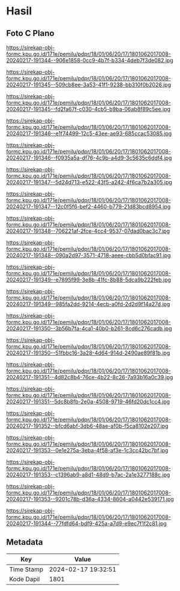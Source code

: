 # Hasil

## Foto C Plano

https://sirekap-obj-formc.kpu.go.id/171e/pemilu/pdpr/18/01/06/20/17/1801062017008-20240217-191344--906e1858-0cc9-4b7f-b334-4deb7f3de082.jpg

https://sirekap-obj-formc.kpu.go.id/171e/pemilu/pdpr/18/01/06/20/17/1801062017008-20240217-191345--509cb8ee-3a53-41f1-9238-bb310f0b2026.jpg

https://sirekap-obj-formc.kpu.go.id/171e/pemilu/pdpr/18/01/06/20/17/1801062017008-20240217-191345--fd2fa67f-c030-4cb5-b9ba-06ab8f89c5ee.jpg

https://sirekap-obj-formc.kpu.go.id/171e/pemilu/pdpr/18/01/06/20/17/1801062017008-20240217-191346--e1f74499-12c5-43ee-ae93-685ccac53085.jpg

https://sirekap-obj-formc.kpu.go.id/171e/pemilu/pdpr/18/01/06/20/17/1801062017008-20240217-191346--f0935a5a-df76-4c9b-a4d9-3c5635c6ddf4.jpg

https://sirekap-obj-formc.kpu.go.id/171e/pemilu/pdpr/18/01/06/20/17/1801062017008-20240217-191347--5d24d713-e522-43f5-a242-4f6ca7b2a305.jpg

https://sirekap-obj-formc.kpu.go.id/171e/pemilu/pdpr/18/01/06/20/17/1801062017008-20240217-191347--12c0f5f6-bef2-4460-b779-21d83bcd8954.jpg

https://sirekap-obj-formc.kpu.go.id/171e/pemilu/pdpr/18/01/06/20/17/1801062017008-20240217-191348--706221af-2fce-4cc4-9537-07dad0bac3c7.jpg

https://sirekap-obj-formc.kpu.go.id/171e/pemilu/pdpr/18/01/06/20/17/1801062017008-20240217-191348--090a2d97-3571-4718-aeee-cbb5d0bfac91.jpg

https://sirekap-obj-formc.kpu.go.id/171e/pemilu/pdpr/18/01/06/20/17/1801062017008-20240217-191349--e7895f99-3e8b-41fc-8b88-5dca9b222feb.jpg

https://sirekap-obj-formc.kpu.go.id/171e/pemilu/pdpr/18/01/06/20/17/1801062017008-20240217-191349--985fa2dd-9214-4ecb-a0fd-2d2d9f14a27d.jpg

https://sirekap-obj-formc.kpu.go.id/171e/pemilu/pdpr/18/01/06/20/17/1801062017008-20240217-191350--3b56b7fa-4ca1-40b0-b261-8cd6c276cadb.jpg

https://sirekap-obj-formc.kpu.go.id/171e/pemilu/pdpr/18/01/06/20/17/1801062017008-20240217-191350--51fbbc16-3a28-4d64-914d-2490ae89f81b.jpg

https://sirekap-obj-formc.kpu.go.id/171e/pemilu/pdpr/18/01/06/20/17/1801062017008-20240217-191351--4d82c8b4-76ce-4b22-8c26-7a93b16a0c39.jpg

https://sirekap-obj-formc.kpu.go.id/171e/pemilu/pdpr/18/01/06/20/17/1801062017008-20240217-191351--5dc8b8fb-2e0a-4508-9719-46fd20dc1cc4.jpg

https://sirekap-obj-formc.kpu.go.id/171e/pemilu/pdpr/18/01/06/20/17/1801062017008-20240217-191352--bfcd6abf-3db6-48ae-af0b-f5ca8102e207.jpg

https://sirekap-obj-formc.kpu.go.id/171e/pemilu/pdpr/18/01/06/20/17/1801062017008-20240217-191353--0e1e275a-3eba-4f58-af3e-1c3cc42bc7bf.jpg

https://sirekap-obj-formc.kpu.go.id/171e/pemilu/pdpr/18/01/06/20/17/1801062017008-20240217-191353--c1396ab9-a8d1-48d9-b7ac-2a1e3277188c.jpg

https://sirekap-obj-formc.kpu.go.id/171e/pemilu/pdpr/18/01/06/20/17/1801062017008-20240217-191353--9201c78b-d36a-4334-8604-a0442e539171.jpg

https://sirekap-obj-formc.kpu.go.id/171e/pemilu/pdpr/18/01/06/20/17/1801062017008-20240217-191344--77fdfd64-bdf9-425a-a7d9-e9ec7f1f2c81.jpg


## Metadata

| Key        | Value               |
| ---------- | ------------------- |
| Time Stamp | 2024-02-17 19:32:51 |
| Kode Dapil | 1801                |



